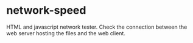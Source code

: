 # network-speed
HTML and javascript network tester. Check the connection between the web server hosting the files and the web client.
